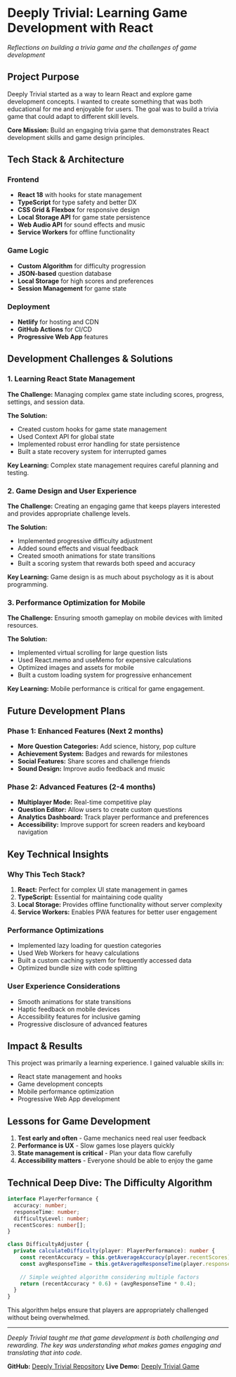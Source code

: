 # Deeply Trivial: Learning Game Development with React

*Reflections on building a trivia game and the challenges of game development*

## Project Purpose

Deeply Trivial started as a way to learn React and explore game development concepts. I wanted to create something that was both educational for me and enjoyable for users. The goal was to build a trivia game that could adapt to different skill levels.

**Core Mission:** Build an engaging trivia game that demonstrates React development skills and game design principles.

## Tech Stack & Architecture

### Frontend
- **React 18** with hooks for state management
- **TypeScript** for type safety and better DX
- **CSS Grid & Flexbox** for responsive design
- **Local Storage API** for game state persistence
- **Web Audio API** for sound effects and music
- **Service Workers** for offline functionality

### Game Logic
- **Custom Algorithm** for difficulty progression
- **JSON-based** question database
- **Local Storage** for high scores and preferences
- **Session Management** for game state

### Deployment
- **Netlify** for hosting and CDN
- **GitHub Actions** for CI/CD
- **Progressive Web App** features

## Development Challenges & Solutions

### 1. Learning React State Management

**The Challenge:** Managing complex game state including scores, progress, settings, and session data.

**The Solution:**
- Created custom hooks for game state management
- Used Context API for global state
- Implemented robust error handling for state persistence
- Built a state recovery system for interrupted games

**Key Learning:** Complex state management requires careful planning and testing.

### 2. Game Design and User Experience

**The Challenge:** Creating an engaging game that keeps players interested and provides appropriate challenge levels.

**The Solution:**
- Implemented progressive difficulty adjustment
- Added sound effects and visual feedback
- Created smooth animations for state transitions
- Built a scoring system that rewards both speed and accuracy

**Key Learning:** Game design is as much about psychology as it is about programming.

### 3. Performance Optimization for Mobile

**The Challenge:** Ensuring smooth gameplay on mobile devices with limited resources.

**The Solution:**
- Implemented virtual scrolling for large question lists
- Used React.memo and useMemo for expensive calculations
- Optimized images and assets for mobile
- Built a custom loading system for progressive enhancement

**Key Learning:** Mobile performance is critical for game engagement.

## Future Development Plans

### Phase 1: Enhanced Features (Next 2 months)
- **More Question Categories:** Add science, history, pop culture
- **Achievement System:** Badges and rewards for milestones
- **Social Features:** Share scores and challenge friends
- **Sound Design:** Improve audio feedback and music

### Phase 2: Advanced Features (2-4 months)
- **Multiplayer Mode:** Real-time competitive play
- **Question Editor:** Allow users to create custom questions
- **Analytics Dashboard:** Track player performance and preferences
- **Accessibility:** Improve support for screen readers and keyboard navigation

## Key Technical Insights

### Why This Tech Stack?
1. **React:** Perfect for complex UI state management in games
2. **TypeScript:** Essential for maintaining code quality
3. **Local Storage:** Provides offline functionality without server complexity
4. **Service Workers:** Enables PWA features for better user engagement

### Performance Optimizations
- Implemented lazy loading for question categories
- Used Web Workers for heavy calculations
- Built a custom caching system for frequently accessed data
- Optimized bundle size with code splitting

### User Experience Considerations
- Smooth animations for state transitions
- Haptic feedback on mobile devices
- Accessibility features for inclusive gaming
- Progressive disclosure of advanced features

## Impact & Results

This project was primarily a learning experience. I gained valuable skills in:
- React state management and hooks
- Game development concepts
- Mobile performance optimization
- Progressive Web App development

## Lessons for Game Development

1. **Test early and often** - Game mechanics need real user feedback
2. **Performance is UX** - Slow games lose players quickly
3. **State management is critical** - Plan your data flow carefully
4. **Accessibility matters** - Everyone should be able to enjoy the game

## Technical Deep Dive: The Difficulty Algorithm

```typescript
interface PlayerPerformance {
  accuracy: number;
  responseTime: number;
  difficultyLevel: number;
  recentScores: number[];
}

class DifficultyAdjuster {
  private calculateDifficulty(player: PlayerPerformance): number {
    const recentAccuracy = this.getAverageAccuracy(player.recentScores);
    const avgResponseTime = this.getAverageResponseTime(player.responseTime);
    
    // Simple weighted algorithm considering multiple factors
    return (recentAccuracy * 0.6) + (avgResponseTime * 0.4);
  }
}
```

This algorithm helps ensure that players are appropriately challenged without being overwhelmed.

---

*Deeply Trivial taught me that game development is both challenging and rewarding. The key was understanding what makes games engaging and translating that into code.*

**GitHub:** [Deeply Trivial Repository](https://github.com/robotwist/deeply-trivial)
**Live Demo:** [Deeply Trivial Game](https://stacking-trivia-five-deep.netlify.app)

